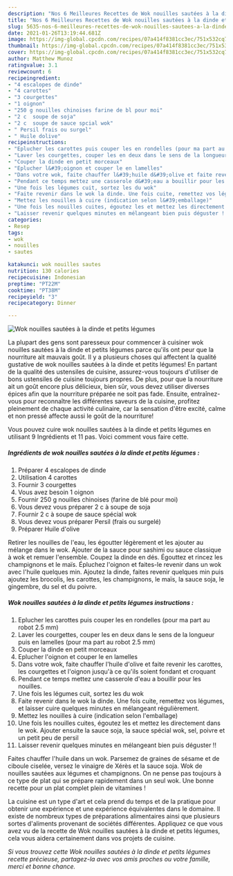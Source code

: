 ```yaml
---
description: "Nos 6 Meilleures Recettes de Wok nouilles sautées à la dinde et petits légumes"
title: "Nos 6 Meilleures Recettes de Wok nouilles sautées à la dinde et petits légumes"
slug: 5635-nos-6-meilleures-recettes-de-wok-nouilles-sautees-a-la-dinde-et-petits-legumes
date: 2021-01-26T13:19:44.681Z
image: https://img-global.cpcdn.com/recipes/07a414f8381cc3ec/751x532cq70/wok-nouilles-sautees-a-la-dinde-et-petits-legumes-photo-principale-de-la-recette.jpg
thumbnail: https://img-global.cpcdn.com/recipes/07a414f8381cc3ec/751x532cq70/wok-nouilles-sautees-a-la-dinde-et-petits-legumes-photo-principale-de-la-recette.jpg
cover: https://img-global.cpcdn.com/recipes/07a414f8381cc3ec/751x532cq70/wok-nouilles-sautees-a-la-dinde-et-petits-legumes-photo-principale-de-la-recette.jpg
author: Matthew Munoz
ratingvalue: 3.1
reviewcount: 6
recipeingredient:
- "4 escalopes de dinde"
- "4 carottes"
- "3 courgettes"
- "1 oignon"
- "250 g nouilles chinoises farine de bl pour moi"
- "2 c  soupe de soja"
- "2 c  soupe de sauce spcial wok"
- " Persil frais ou surgel"
- " Huile dolive"
recipeinstructions:
- "Eplucher les carottes puis couper les en rondelles (pour ma part au robot 2.5 mm)"
- "Laver les courgettes, couper les en deux dans le sens de la longueur puis en lamelles (pour ma part au robot 2.5 mm)"
- "Couper la dinde en petit morceaux"
- "Eplucher l&#39;oignon et couper le en lamelles"
- "Dans votre wok, faite chauffer l&#39;huile d&#39;olive et faite revenir les carottes, les courgettes et l&#39;oignon jusqu&#39;à ce qu&#39;ils soient fondant et croquant"
- "Pendant ce temps mettez une casserole d&#39;eau a bouillir pour les nouilles."
- "Une fois les légumes cuit, sortez les du wok"
- "Faite revenir dans le wok la dinde. Une fois cuite, remettez vos légumes, et laisser cuire quelques minutes en mélangeant régulièrement."
- "Mettez les nouilles à cuire (indication selon l&#39;emballage)"
- "Une fois les nouilles cuites, égoutez les et mettez les directement dans le wok. Ajouter ensuite la sauce soja, la sauce spécial wok, sel, poivre et un petit peu de persil"
- "Laisser revenir quelques minutes en mélangeant bien puis déguster !!"
categories:
- Resep
tags:
- wok
- nouilles
- sautes

katakunci: wok nouilles sautes 
nutrition: 130 calories
recipecuisine: Indonesian
preptime: "PT22M"
cooktime: "PT38M"
recipeyield: "3"
recipecategory: Dinner

---
```



![Wok nouilles sautées à la dinde et petits légumes](https://img-global.cpcdn.com/recipes/07a414f8381cc3ec/751x532cq70/wok-nouilles-sautees-a-la-dinde-et-petits-legumes-photo-principale-de-la-recette.jpg)

La plupart des gens sont paresseux pour commencer à cuisiner wok nouilles sautées à la dinde et petits légumes parce qu'ils ont peur que la nourriture ait mauvais goût. Il y a plusieurs choses qui affectent la qualité gustative de wok nouilles sautées à la dinde et petits légumes! En partant de la qualité des ustensiles de cuisine, assurez-vous toujours d'utiliser de bons ustensiles de cuisine toujours propres. De plus, pour que la nourriture ait un goût encore plus délicieux, bien sûr, vous devez utiliser diverses épices afin que la nourriture préparée ne soit pas fade. Ensuite, entraînez-vous pour reconnaître les différentes saveurs de la cuisine, profitez pleinement de chaque activité culinaire, car la sensation d'être excité, calme et non pressé affecte aussi le goût de la nourriture!

<!--inarticleads1-->

Vous pouvez cuire wok nouilles sautées à la dinde et petits légumes en utilisant 9 Ingrédients et 11 pas. Voici comment vous faire cette.

##### Ingrédients de wok nouilles sautées à la dinde et petits légumes :

1. Préparer 4 escalopes de dinde
1. Utilisation 4 carottes
1. Fournir 3 courgettes
1. Vous avez besoin 1 oignon
1. Fournir 250 g nouilles chinoises (farine de blé pour moi)
1. Vous devez vous préparer 2 c à soupe de soja
1. Fournir 2 c à soupe de sauce spécial wok
1. Vous devez vous préparer  Persil (frais ou surgelé)
1. Préparer  Huile d&#39;olive


Retirer les nouilles de l&#39;eau, les égoutter légèrement et les ajouter au mélange dans le wok. Ajouter de la sauce pour sashimi ou sauce classique à wok et remuer l&#39;ensemble. Coupez la dinde en dés. Égouttez et rincez les champignons et le maïs. Épluchez l&#39;oignon et faites-le revenir dans un wok avec l&#39;huile quelques min. Ajoutez la dinde, faites revenir quelques min puis ajoutez les brocolis, les carottes, les champignons, le maïs, la sauce soja, le gingembre, du sel et du poivre. 

<!--inarticleads2-->

##### Wok nouilles sautées à la dinde et petits légumes instructions :

1. Eplucher les carottes puis couper les en rondelles (pour ma part au robot 2.5 mm)
1. Laver les courgettes, couper les en deux dans le sens de la longueur puis en lamelles (pour ma part au robot 2.5 mm)
1. Couper la dinde en petit morceaux
1. Eplucher l&#39;oignon et couper le en lamelles
1. Dans votre wok, faite chauffer l&#39;huile d&#39;olive et faite revenir les carottes, les courgettes et l&#39;oignon jusqu&#39;à ce qu&#39;ils soient fondant et croquant
1. Pendant ce temps mettez une casserole d&#39;eau a bouillir pour les nouilles.
1. Une fois les légumes cuit, sortez les du wok
1. Faite revenir dans le wok la dinde. Une fois cuite, remettez vos légumes, et laisser cuire quelques minutes en mélangeant régulièrement.
1. Mettez les nouilles à cuire (indication selon l&#39;emballage)
1. Une fois les nouilles cuites, égoutez les et mettez les directement dans le wok. Ajouter ensuite la sauce soja, la sauce spécial wok, sel, poivre et un petit peu de persil
1. Laisser revenir quelques minutes en mélangeant bien puis déguster !!


Faites chauffer l&#39;huile dans un wok. Parsemez de graines de sésame et de ciboule ciselée, versez le vinaigre de Xérès et la sauce soja. Wok de nouilles sautées aux légumes et champignons. On ne pense pas toujours à ce type de plat qui se prépare rapidement dans un seul wok. Une bonne recette pour un plat complet plein de vitamines ! 

<!--inarticleads1-->

<p>
La cuisine est un type d'art et cela prend du temps et de la pratique pour obtenir une expérience et une expérience équivalentes dans le domaine. Il existe de nombreux types de préparations alimentaires ainsi que plusieurs sortes d'aliments provenant de sociétés différentes. Appliquez ce que vous avez vu de la recette de Wok nouilles sautées à la dinde et petits légumes, cela vous aidera certainement dans vos projets de cuisine.
</p>

<p>
<i>Si vous trouvez cette Wok nouilles sautées à la dinde et petits légumes recette précieuse, partagez-la avec vos amis proches ou votre famille, merci et bonne chance.</i>
</p>
